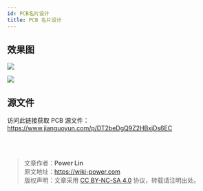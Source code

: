```yaml
---
id: PCB名片设计
title: PCB 名片设计
---
```


## 效果图

![](https://wiki-media-1253965369.cos.ap-guangzhou.myqcloud.com/img/20200125192841.png)

![](https://wiki-media-1253965369.cos.ap-guangzhou.myqcloud.com/img/20200125193012.png)

## 源文件

访问此链接获取 PCB 源文件：[https://www.jianguoyun.com/p/DT2beDgQ9Z2HBxjDs6EC ](https://www.jianguoyun.com/p/DT2beDgQ9Z2HBxjDs6EC%20)

<br />

<br />

> 文章作者：**Power Lin**  
> 原文地址：<https://wiki-power.com>  
> 版权声明：文章采用 [CC BY-NC-SA 4.0](https://creativecommons.org/licenses/by/4.0/deed.zh) 协议，转载请注明出处。
